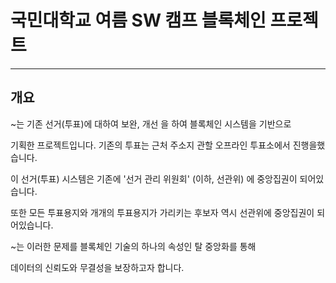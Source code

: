국민대학교 여름 SW 캠프 블록체인 프로젝트
======================================
----------
개요
--
~는 기존 선거(투표)에 대하여 보완, 개선 을 하여 블록체인 시스템을 기반으로

기획한 프로젝트입니다. 기존의 투표는 근처 주소지 관할 오프라인 투표소에서 진행을했습니다.

이 선거(투표) 시스템은 기존에 '선거 관리 위원회' (이하, 선관위) 에 중앙집권이 되어있습니다.

또한 모든 투표용지와 개개의 투표용지가 가리키는 후보자 역시 선관위에 중앙집권이 되어있습니다.

~는 이러한 문제를 블록체인 기술의 하나의 속성인 탈 중앙화를 통해

데이터의 신뢰도와 무결성을 보장하고자 합니다.